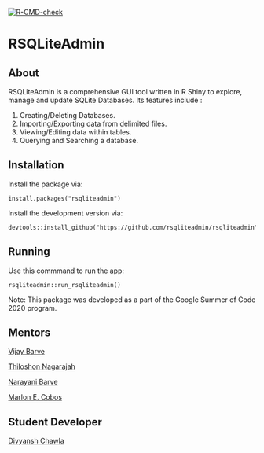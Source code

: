 <!-- badges: start -->
[![R-CMD-check](https://github.com/rsqliteadmin/rsqliteadmin/workflows/R-CMD-check/badge.svg)](https://github.com/rsqliteadmin/rsqliteadmin/actions)
<!-- badges: end -->

# RSQLiteAdmin

## About

RSQLiteAdmin is a comprehensive GUI tool written in R Shiny to explore, manage and update SQLite Databases. Its features include :
1. Creating/Deleting Databases.
2. Importing/Exporting data from delimited files.
3. Viewing/Editing data within tables.
4. Querying and Searching a database.

## Installation

Install the package via:
```
install.packages("rsqliteadmin")
```

Install the development version via:
```
devtools::install_github("https://github.com/rsqliteadmin/rsqliteadmin")
```

## Running 

Use this commmand to run the app:
```
rsqliteadmin::run_rsqliteadmin()
```

Note: This package was developed as a part of the Google Summer of Code 2020 program.

## Mentors

[Vijay Barve](https://github.com/vijaybarve)

[Thiloshon Nagarajah](https://github.com/thiloshon)

[Narayani Barve](https://github.com/narayanibarve)

[Marlon E. Cobos](https://github.com/marlonecobos)

## Student Developer 

[Divyansh Chawla](https://www.linkedin.com/in/divyansh-chawla/)

